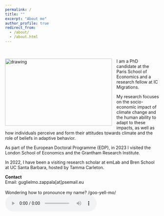 ```yaml
---
permalink: /
title: ""
excerpt: "About me"
author_profile: true
redirect_from: 
  - /about/
  - /about.html
---
```

<br />
<!-- <img src=https://github.com/guglielmozappala/guglielmozappala.github.io/tree/master/images/nphoto.png style="width:540px;height:600px;"> -->
<br />
<!--![github small](/images/nphoto.png) -->
<img src="/images/nphoto.png" alt="drawing" width="350" height="220" style="float: left; padding-right:15px"/> 
I am a PhD candidate at the Paris School of Economics and a research fellow at IC Migrations. <br>

My research focuses on the socio-economic impact of climate change and the human ability to adapt to these impacts, as well as how individuals perceive and form their attitudes towards climate and the role of beliefs in adaptive behavior. <br>

As part of the European Doctoral Programme (EDP), in 2023 I visited the London School of Economics and the Grantham Research Institute. <br>

In 2022, I have been a visiting research scholar at emLab and Bren School at UC Santa Barbara, hosted by Tamma Carleton. <br>

**Contact** <br>
Email: guglielmo.zappala[at]psemail.eu 
\
\
Wondering how to pronounce my name? /goo-yell-mo/
<audio controls> <source src=" https://github.com/guglielmozappala/guglielmozappala.github.io/blob/master/files/name.m4a?raw=true" type="audio/ogg"></audio>
